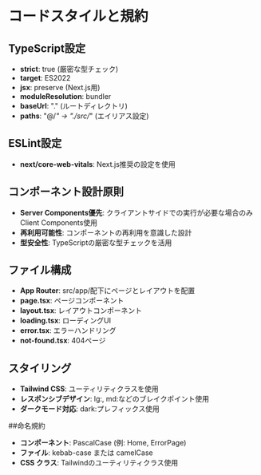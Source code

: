# コードスタイルと規約

## TypeScript設定
- **strict**: true (厳密な型チェック)
- **target**: ES2022
- **jsx**: preserve (Next.js用)
- **moduleResolution**: bundler
- **baseUrl**: "." (ルートディレクトリ)
- **paths**: "@/*" -> "./src/*" (エイリアス設定)

## ESLint設定
- **next/core-web-vitals**: Next.js推奨の設定を使用

## コンポーネント設計原則
- **Server Components優先**: クライアントサイドでの実行が必要な場合のみClient Components使用
- **再利用可能性**: コンポーネントの再利用を意識した設計
- **型安全性**: TypeScriptの厳密な型チェックを活用

## ファイル構成
- **App Router**: src/app/配下にページとレイアウトを配置
- **page.tsx**: ページコンポーネント
- **layout.tsx**: レイアウトコンポーネント
- **loading.tsx**: ローディングUI
- **error.tsx**: エラーハンドリング
- **not-found.tsx**: 404ページ

## スタイリング
- **Tailwind CSS**: ユーティリティクラスを使用
- **レスポンシブデザイン**: lg:, md:などのブレイクポイント使用
- **ダークモード対応**: dark:プレフィックス使用

##命名規約
- **コンポーネント**: PascalCase (例: Home, ErrorPage)
- **ファイル**: kebab-case または camelCase
- **CSS クラス**: Tailwindのユーティリティクラス使用